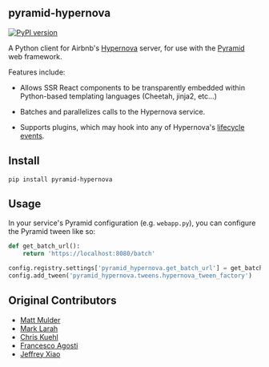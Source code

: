 pyramid-hypernova
--------------

[![PyPI version](https://badge.fury.io/py/pyramid-hypernova.svg)](https://pypi.python.org/pypi/pyramid-hypernova)

A Python client for Airbnb's [Hypernova](//github.com/airbnb/hypernova) server, for use with the [Pyramid](http://docs.pylonsproject.org/en/latest/docs/pyramid.html) web framework.

Features include:

* Allows SSR React components to be transparently embedded within Python-based templating languages (Cheetah, jinja2, etc...)

* Batches and parallelizes calls to the Hypernova service.

* Supports plugins, which may hook into any of Hypernova's [lifecycle events](https://github.com/airbnb/hypernova/blob/master/docs/client-spec.md#plugin-lifecycle-api).

Install
-------

```
pip install pyramid-hypernova
```

Usage
-----

In your service's Pyramid configuration (e.g. `webapp.py`), you can configure the Pyramid tween like so:

```python
def get_batch_url():
    return 'https://localhost:8080/batch'

config.registry.settings['pyramid_hypernova.get_batch_url'] = get_batch_url
config.add_tween('pyramid_hypernova.tweens.hypernova_tween_factory')
```


Original Contributors
------------

- [Matt Mulder](https://github.com/mxmul)
- [Mark Larah](https://github.com/magicmark)
- [Chris Kuehl](https://github.com/chriskuehl)
- [Francesco Agosti](https://github.com/fragosti)
- [Jeffrey Xiao](https://github.com/jeffrey-xiao)
